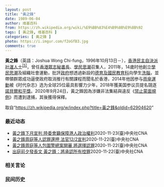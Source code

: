 ```yaml
---
layout: post
title: "黃之鋒"
date: 1989-06-04
author: 维基百科
from: https://zh.wikipedia.org/wiki/%E9%BB%83%E4%B9%8B%E9%8B%92
tags: [ 黃之鋒, 维基百科 ]
categories: [ 黃之鋒 ]
photo: https://i.imgur.com/f2oGfB3.jpg
comments: true
---
```

<div class="mw-parser-output"><div id="noteTA-1570c39f" class="noteTA"><div class="noteTA-local"><div data-noteta-code="zh-cn:失读症; zh-tw:失讀症; zh-hk:閱讀障礙;"></div><div data-noteta-code="zh-cn:短信; zh-tw:簡訊; zh-hk:短訊;"></div><div data-noteta-code="zh-cn:Facebook; zh-tw:臉書; zh-hk:Facebook;"></div><div data-noteta-code="啓"></div></div></div>

<p><b>黃之鋒</b>（英語：<span lang="en">Joshua Wong Chi-fung</span>，1996年10月13日<span class="useeditintro" title="Template:BLP editintro">－</span>），<a href="/wiki/%E9%A6%99%E6%B8%AF" title="香港">香港</a><a href="/wiki/%E6%B0%91%E4%B8%BB%E8%87%AA%E6%B1%BA%E6%B4%BE" class="mw-redirect" title="民主自決派">民主自決派</a><a href="/wiki/%E7%A4%BE%E6%9C%83%E9%81%8B%E5%8B%95" title="社會運動">社運人士</a><sup id="cite_ref-5" class="reference"><a href="#cite_note-5">[5]</a></sup>，曾任<a href="/wiki/%E9%A6%99%E6%B8%AF%E7%9C%BE%E5%BF%97" title="香港眾志">香港眾志</a><a href="/wiki/%E7%A7%98%E6%9B%B8%E9%95%B7" title="秘書長">秘書長</a>、<a href="/wiki/%E5%AD%B8%E6%B0%91%E6%80%9D%E6%BD%AE" title="學民思潮">學民思潮</a>召集人，2011年，14歲时他創立<a href="/wiki/%E5%AD%B8%E6%B0%91%E6%80%9D%E6%BD%AE" title="學民思潮">學民思潮</a>及組織社會運動，批評<a href="/wiki/%E9%A6%99%E6%B8%AF%E6%94%BF%E5%BA%9C" class="mw-redirect" title="香港政府">政府</a>想透過新設的<a href="/wiki/%E5%BE%B7%E8%82%B2%E5%8F%8A%E5%9C%8B%E6%B0%91%E6%95%99%E8%82%B2%E7%A7%91" title="德育及國民教育科">德育及國民教育科</a>向學生<a href="/wiki/%E6%B4%97%E8%85%A6" title="洗腦">洗腦</a>，並帶領群眾成功逼使政府取消推行有關課程而聞名於香港，2014年他因参与<a href="/wiki/%E9%9B%A8%E5%82%98%E9%81%8B%E5%8B%95" class="mw-redirect" title="雨傘運動">雨傘運動</a>被《时代杂志》选为全球25位最具影響力少年，2018年獲美国参议员提名競逐<a href="/wiki/%E8%AB%BE%E8%B2%9D%E7%88%BE%E5%92%8C%E5%B9%B3%E7%8D%8E" class="mw-redirect" title="諾貝爾和平獎">諾貝爾和平獎</a>。2020年9月24日，黃之鋒因為涉嫌非法集結與違反《<a href="/wiki/%E7%A6%81%E6%AD%A2%E8%92%99%E9%9D%A2%E8%A6%8F%E4%BE%8B" title="禁止蒙面規例">禁止蒙面規例</a>》而遭到逮捕，其後獲得保釋。
</p>
</div><noscript><img src="//zh.wikipedia.org/wiki/Special:CentralAutoLogin/start?type=1x1" alt="" title="" width="1" height="1" style="border: none; position: absolute;"></noscript>
<div class="printfooter">取自“<a dir="ltr" href="https://zh.wikipedia.org/w/index.php?title=黃之鋒&amp;oldid=62904620">https://zh.wikipedia.org/w/index.php?title=黃之鋒&amp;oldid=62904620</a>”</div><div id="recent-news"><h3>最近动态</h3><ul><li><a href="https://nodebe4.github.io/waimei/2020-11-23/%E9%BB%83%E4%B9%8B%E9%8B%92%E4%B8%8B%E6%9C%88%E5%AE%A3%E5%88%A4-%E9%99%B8%E5%A7%94%E6%9C%83%E7%B1%B2%E4%BF%9D%E9%9A%9C%E6%B8%AF%E4%BA%BA%E6%94%BF%E6%B2%BB%E6%AC%8A%E5%88%A9" title="黃之鋒下月宣判 陸委會籲保障港人政治權利—— （中央社記者吳柏緯台北23日電）前香港眾志秘書長黃之鋒等3人今天出庭承認「煽惑他人明知而參與未經批准集結」等罪，法官宣布下月宣判。陸委會今晚呼籲港府...">黃之鋒下月宣判  陸委會籲保障港人政治權利</a><time>2020-11-23</time><a class="tag">(臺)中央社CNA</a></li>
<li><a href="https://nodebe4.github.io/waimei/2020-11-22/%E9%BB%83%E4%B9%8B%E9%8B%92%E5%91%A8%E5%BA%AD%E7%AD%89%E4%BA%BA%E8%AA%8D%E7%BD%AA%E9%82%84%E6%8A%BC-%E6%B3%95%E5%AE%9812-2%E5%AE%A3%E5%88%A4" title="黃之鋒周庭等人認罪還押 法官12/2宣判—— 已解散的「香港眾志」前骨幹黃之鋒（前右起）、林朗彥和周庭涉嫌於去年6月發起包圍警察總部，黃之鋒23日出庭前對媒體說，3人將承認所有控罪。（圖取自香港...">黃之鋒周庭等人認罪還押 法官12/2宣判</a><time>2020-11-22</time><a class="tag">(臺)中央社CNA</a></li>
<li><a href="https://nodebe4.github.io/waimei/2020-11-22/%E9%BB%83%E4%B9%8B%E9%8B%92%E5%91%A8%E5%BA%AD%E7%AD%89%E4%BA%BA%E5%8C%85%E5%9C%8D%E8%AD%A6%E7%B8%BD%E6%A1%88%E9%96%8B%E5%AF%A9-%E5%B0%87%E9%81%B8%E6%93%87%E8%AA%8D%E7%BD%AA" title="黃之鋒周庭等人包圍警總案開審 將選擇認罪—— 已解散的「香港眾志」前骨幹黃之鋒（前右起）、林朗彥和周庭涉嫌於去年6月發起包圍警察總部，黃之鋒23日出庭前對媒體說，3人將承認所有控罪。（圖取自香港...">黃之鋒周庭等人包圍警總案開審 將選擇認罪</a><time>2020-11-22</time><a class="tag">(臺)中央社CNA</a></li>
<li><a href="https://nodebe4.github.io/waimei/2020-11-22/%E5%87%BA%E5%BA%AD%E5%89%8D%E5%A4%95%E7%99%BC%E9%95%B7%E6%96%87-%E9%BB%83%E4%B9%8B%E9%8B%92-%E5%B0%87%E6%89%BF%E8%AA%8D%E6%89%80%E6%9C%89%E6%8E%A7%E7%BD%AA" title="出庭前夕發長文 黃之鋒：將承認所有控罪—— 前香港眾志秘書長黃之鋒（圖）、前副秘書長周庭及前主席林朗彥23日出庭。黃之鋒22日發文說，3人決定承認所有控罪。（中央社檔案照片） （中央社台北23日...">出庭前夕發長文 黃之鋒：將承認所有控罪</a><time>2020-11-22</time><a class="tag">(臺)中央社CNA</a></li>
</ul></div><div id="open-opinion"><h3>相关言论</h3><ul></ul></div><div id="mjls-record"><h3>民间历史</h3><ul></ul></div>